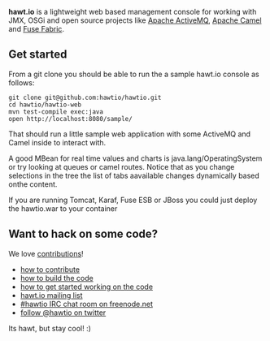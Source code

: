 **hawt.io** is a lightweight web based management console for working with JMX, OSGi and open source projects like [Apache ActiveMQ](http://activemq.apache.org/), [Apache Camel](http://camel.apache.org/) and [Fuse Fabric](http://fuse.fusesource.org/fabric/).

## Get started

From a git clone you should be able to run the a sample hawt.io console as follows:

    git clone git@github.com:hawtio/hawtio.git
    cd hawtio/hawtio-web
    mvn test-compile exec:java
    open http://localhost:8080/sample/

That should run a little sample web application with some ActiveMQ and Camel inside to interact with.

A good MBean for real time values and charts is java.lang/OperatingSystem or try looking at queues or camel routes. Notice that as you change selections in the tree the list of tabs aavailable changes dynamically based onthe content.

If you are running Tomcat, Karaf, Fuse ESB or JBoss you could just deploy the hawtio.war to your container

## Want to hack on some code?

We love [contributions](https://github.com/hawtio/hawtio/blob/master/CONTRIBUTING.md)!

* [how to contribute](https://github.com/hawtio/hawtio/blob/master/CONTRIBUTING.md)
* [how to build the code](https://github.com/hawtio/hawtio/blob/master/BUILDING.md)
* [how to get started working on the code](https://github.com/hawtio/hawtio/blob/master/DEVELOPERS.md)
* [hawt.io mailing list](https://groups.google.com/d/forum/hawtio)
* [#hawtio IRC chat room on freenode.net](http://webchat.freenode.net/?channels=hawtio&uio=d4)
* [follow @hawtio on twitter](https://twitter.com/hawtio)

Its hawt, but stay cool! :)
